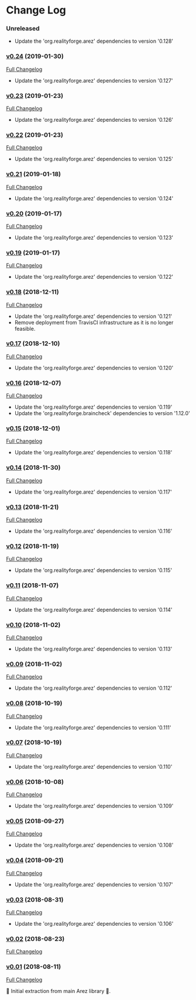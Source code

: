 # Change Log

### Unreleased

* Update the 'org.realityforge.arez' dependencies to version '0.128'

### [v0.24](https://github.com/arez/arez-when/tree/v0.24) (2019-01-30)
[Full Changelog](https://github.com/arez/arez-when/compare/v0.23...v0.24)

* Update the 'org.realityforge.arez' dependencies to version '0.127'

### [v0.23](https://github.com/arez/arez-when/tree/v0.23) (2019-01-23)
[Full Changelog](https://github.com/arez/arez-when/compare/v0.22...v0.23)

* Update the 'org.realityforge.arez' dependencies to version '0.126'

### [v0.22](https://github.com/arez/arez-when/tree/v0.22) (2019-01-23)
[Full Changelog](https://github.com/arez/arez-when/compare/v0.21...v0.22)

* Update the 'org.realityforge.arez' dependencies to version '0.125'

### [v0.21](https://github.com/arez/arez-when/tree/v0.21) (2019-01-18)
[Full Changelog](https://github.com/arez/arez-when/compare/v0.20...v0.21)

* Update the 'org.realityforge.arez' dependencies to version '0.124'

### [v0.20](https://github.com/arez/arez-when/tree/v0.20) (2019-01-17)
[Full Changelog](https://github.com/arez/arez-when/compare/v0.19...v0.20)

* Update the 'org.realityforge.arez' dependencies to version '0.123'

### [v0.19](https://github.com/arez/arez-when/tree/v0.19) (2019-01-17)
[Full Changelog](https://github.com/arez/arez-when/compare/v0.18...v0.19)

* Update the 'org.realityforge.arez' dependencies to version '0.122'

### [v0.18](https://github.com/arez/arez-when/tree/v0.18) (2018-12-11)
[Full Changelog](https://github.com/arez/arez-when/compare/v0.17...v0.18)

* Update the 'org.realityforge.arez' dependencies to version '0.121'
* Remove deployment from TravisCI infrastructure as it is no longer feasible.

### [v0.17](https://github.com/arez/arez-when/tree/v0.17) (2018-12-10)
[Full Changelog](https://github.com/arez/arez-when/compare/v0.16...v0.17)

* Update the 'org.realityforge.arez' dependencies to version '0.120'

### [v0.16](https://github.com/arez/arez-when/tree/v0.16) (2018-12-07)
[Full Changelog](https://github.com/arez/arez-when/compare/v0.15...v0.16)

* Update the 'org.realityforge.arez' dependencies to version '0.119'
* Update the 'org.realityforge.braincheck' dependencies to version '1.12.0'

### [v0.15](https://github.com/arez/arez-when/tree/v0.15) (2018-12-01)
[Full Changelog](https://github.com/arez/arez-when/compare/v0.14...v0.15)

* Update the 'org.realityforge.arez' dependencies to version '0.118'

### [v0.14](https://github.com/arez/arez-when/tree/v0.14) (2018-11-30)
[Full Changelog](https://github.com/arez/arez-when/compare/v0.13...v0.14)

* Update the 'org.realityforge.arez' dependencies to version '0.117'

### [v0.13](https://github.com/arez/arez-when/tree/v0.13) (2018-11-21)
[Full Changelog](https://github.com/arez/arez-when/compare/v0.12...v0.13)

* Update the 'org.realityforge.arez' dependencies to version '0.116'

### [v0.12](https://github.com/arez/arez-when/tree/v0.12) (2018-11-19)
[Full Changelog](https://github.com/arez/arez-when/compare/v0.11...v0.12)

* Update the 'org.realityforge.arez' dependencies to version '0.115'

### [v0.11](https://github.com/arez/arez-when/tree/v0.11) (2018-11-07)
[Full Changelog](https://github.com/arez/arez-when/compare/v0.10...v0.11)

* Update the 'org.realityforge.arez' dependencies to version '0.114'

### [v0.10](https://github.com/arez/arez-when/tree/v0.10) (2018-11-02)
[Full Changelog](https://github.com/arez/arez-when/compare/v0.09...v0.10)

* Update the 'org.realityforge.arez' dependencies to version '0.113'

### [v0.09](https://github.com/arez/arez-when/tree/v0.09) (2018-11-02)
[Full Changelog](https://github.com/arez/arez-when/compare/v0.08...v0.09)

* Update the 'org.realityforge.arez' dependencies to version '0.112'

### [v0.08](https://github.com/arez/arez-when/tree/v0.08) (2018-10-19)
[Full Changelog](https://github.com/arez/arez-when/compare/v0.07...v0.08)

* Update the 'org.realityforge.arez' dependencies to version '0.111'

### [v0.07](https://github.com/arez/arez-when/tree/v0.07) (2018-10-19)
[Full Changelog](https://github.com/arez/arez-when/compare/v0.06...v0.07)

* Update the 'org.realityforge.arez' dependencies to version '0.110'

### [v0.06](https://github.com/arez/arez-when/tree/v0.06) (2018-10-08)
[Full Changelog](https://github.com/arez/arez-when/compare/v0.05...v0.06)

* Update the 'org.realityforge.arez' dependencies to version '0.109'

### [v0.05](https://github.com/arez/arez-when/tree/v0.05) (2018-09-27)
[Full Changelog](https://github.com/arez/arez-when/compare/v0.04...v0.05)

* Update the 'org.realityforge.arez' dependencies to version '0.108'

### [v0.04](https://github.com/arez/arez-when/tree/v0.04) (2018-09-21)
[Full Changelog](https://github.com/arez/arez-when/compare/v0.03...v0.04)

* Update the 'org.realityforge.arez' dependencies to version '0.107'

### [v0.03](https://github.com/arez/arez-when/tree/v0.03) (2018-08-31)
[Full Changelog](https://github.com/arez/arez-when/compare/v0.02...v0.03)

* Update the 'org.realityforge.arez' dependencies to version '0.106'

### [v0.02](https://github.com/arez/arez-when/tree/v0.02) (2018-08-23)
[Full Changelog](https://github.com/arez/arez-when/compare/v0.01...v0.02)

### [v0.01](https://github.com/arez/arez-when/tree/v0.01) (2018-08-11)
[Full Changelog](https://github.com/arez/arez-when/compare/7e1f88f642def7721ee41439d0afd181a23745a0...v0.01)

 ‎🎉	Initial extraction from main Arez library ‎🎉.

